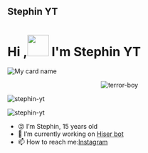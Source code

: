## Stephin YT

# Hi ,<a href="Hey"><img src="https://raw.githubusercontent.com/TOXIC-DEVIL/TOXIC-DEVIL/TOXIC-DEVIL-OFFICIAL/media/Hi.gif" width="48px"></a> I'm Stephin YT&nbsp;

![My card name](https://cardivo.vercel.app/api?name=stephin-yt%20&description=Hiser%20Bot%20owner%20😎&image=https://avatars.githubusercontent.com/u/93263203?v=4.pngbackgroundColor=%23ecf0f1&github=stephin-yt&&pattern=leaf&colorPattern=%25eaeaea)
<p align="center"> <img src="https://komarev.com/ghpvc/?username=stephin-yt&label=Profile%20views&color=0e75b6&style=flat" alt="terror-boy" /> </p>
<p align="center">
<p><img align="center" src="https://github-readme-stats.vercel.app/api?username=stephin-yt&show_icons=true&theme=dark&locale=en" alt="stephin-yt" /></p>

<p><img align="center" src="https://github-readme-streak-stats.herokuapp.com/?user=stephin-yt&theme=dark" alt="stephin-yt" /></p>
</p>

 
 <div align="left">
 
 - 😜 I’m Stephin, 15 years old
- 🔭 I’m currently working on [Hiser bot](https://github.com/stephin-yt/Hiser)
- 📫 How to reach me:[Instagram](https://www.instagram.com/stephin_68/)

